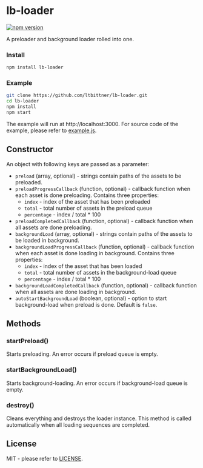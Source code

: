 # lb-loader
[![npm version][npm-img]][npm-url]

A preloader and background loader rolled into one.

### Install
```sh
npm install lb-loader
```

### Example
```sh
git clone https://github.com/ltbittner/lb-loader.git
cd lb-loader
npm install
npm start
```
The example will run at http://localhost:3000. For source code of the example, please refer to [example.js](example/example.js).

## Constructor
An object with following keys are passed as a parameter:
* `preload` (array, optional) - strings contain paths of the assets to be preloaded.
* `preloadProgressCallback` (function, optional) - callback function when each asset is done preloading. Contains three properties:
    * `index` - index of the asset that has been preloaded
    * `total` - total number of assets in the preload queue
    * `percentage` - index / total * 100
* `preloadCompletedCallback` (function, optional) - callback function when all assets are done preloading.
* `backgroundLoad` (array, optional) - strings contain paths of the assets to be loaded in background.
* `backgroundLoadProgressCallback` (function, optional) - callback function when each asset is done loading in background. Contains three properties:
    * `index` - index of the asset that has been loaded
    * `total` - total number of assets in the background-load queue
    * `percentage` - index / total * 100
* `backgroundLoadCompletedCallback` (function, optional) - callback function when all assets are done loading in background.
* `autoStartBackgroundLoad` (boolean, optional) - option to start background-load when preload is done. Default is `false`.

## Methods
### startPreload()
Starts preloading. An error occurs if preload queue is empty.

### startBackgroundLoad()
Starts background-loading. An error occurs if background-load queue is empty.

### destroy()
Cleans everything and destroys the loader instance. This method is called automatically when all loading sequences are completed.

## License
MIT - please refer to [LICENSE](LICENSE).

[npm-url]: https://www.npmjs.org/package/lb-loader
[npm-img]: https://img.shields.io/npm/v/lb-loader.svg